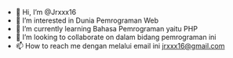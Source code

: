 
- 👋 Hi, I’m @Jrxxx16
- 👀 I’m interested in Dunia Pemrograman  Web   
- 🌱 I’m currently learning Bahasa Pemrograman yaitu PHP  
- 💞️ I’m looking to collaborate on dalam bidang pemrograman ini  
- 📫 How to reach me  dengan melalui email ini jrxxx16@gmail.com

<!---
Jrxxx16/Jrxxx16 is a ✨ special ✨ repository because its `README.md` (this file) appears on your GitHub profile.
You can click the Preview link to take a look at your changes.
--->
